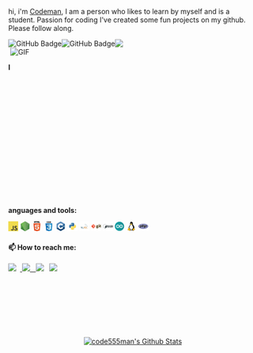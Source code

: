 hi, i'm [Codeman](https://facebook.com/surachai420), I am a person who likes to learn by myself and is a student. Passion for coding I've created some fun projects on my github. Please follow along.

  
<img align="left" src="https://img.shields.io/github/stars/codeman0420?label=Stars&style=social" alt="GitHub Badge"/>
<a href="https://github.com/codeman0420?tab=followers">
    <img
    align="left"
    src="https://img.shields.io/github/followers/codeman0420?label=Followers&style=social"
    alt="GitHub Badge"/>
</a>

<a href="https://github.com/codeman0420">
  <img align="left" src="https://komarev.com/ghpvc/?username=codeman0420"/>
</a>

<br/>


  <img align="right" alt="GIF" src="https://github.com/abhisheknaiidu/abhisheknaiidu/blob/master/code.gif?raw=true" width="500" height="320" />

  <br/>
  
**languages and tools:**  

<code><img height="20" src="https://raw.githubusercontent.com/github/explore/80688e429a7d4ef2fca1e82350fe8e3517d3494d/topics/javascript/javascript.png"></code>
<code><img height="20" src="https://raw.githubusercontent.com/github/explore/80688e429a7d4ef2fca1e82350fe8e3517d3494d/topics/nodejs/nodejs.png"></code>
<code><img height="20" src="https://raw.githubusercontent.com/github/explore/80688e429a7d4ef2fca1e82350fe8e3517d3494d/topics/html/html.png"></code>
<code><img height="20" src="https://raw.githubusercontent.com/github/explore/80688e429a7d4ef2fca1e82350fe8e3517d3494d/topics/css/css.png"></code>
<code><img height="20" src="https://raw.githubusercontent.com/github/explore/80688e429a7d4ef2fca1e82350fe8e3517d3494d/topics/cpp/cpp.png"></code>
<code><img height="20" src="https://raw.githubusercontent.com/github/explore/80688e429a7d4ef2fca1e82350fe8e3517d3494d/topics/python/python.png"></code>
<code><img height="20" src="https://raw.githubusercontent.com/github/explore/80688e429a7d4ef2fca1e82350fe8e3517d3494d/topics/mysql/mysql.png"></code>
<code><img height="20" src="https://raw.githubusercontent.com/github/explore/80688e429a7d4ef2fca1e82350fe8e3517d3494d/topics/git/git.png"></code>
<code><img height="20" src="https://raw.githubusercontent.com/github/explore/80688e429a7d4ef2fca1e82350fe8e3517d3494d/topics/bash/bash.png"></code>
<code><img height="20" src="https://raw.githubusercontent.com/github/explore/80688e429a7d4ef2fca1e82350fe8e3517d3494d/topics/arduino/arduino.png"></code>
<code><img height="20" src="https://raw.githubusercontent.com/github/explore/80688e429a7d4ef2fca1e82350fe8e3517d3494d/topics/linux/linux.png"></code>
<code><img height="20" src="https://raw.githubusercontent.com/github/explore/80688e429a7d4ef2fca1e82350fe8e3517d3494d/topics/php/php.png"></code>

#### 📫 How to reach me:
  
 [<img src="https://img.icons8.com/fluent/48/000000/facebook-new.png" width="3.5%"/>](https://www.facebook.com/surachai420/)  &nbsp;<a href="mailto:surachaibth@gmail.com"> <img src="https://img.icons8.com/fluent/48/000000/gmail.png" width="3.5%"/> &nbsp; [<img src="https://github.com/sciencepal/sciencepal/blob/master/assets/discord-round.svg" width="3.5%"/>](https://discord.gg/MnUUbHe) &nbsp; [<img src="https://img.icons8.com/fluent/48/000000/youtube-play.png" width="3.5%"/>](https://www.youtube.com/channel/UCUGNo73279JiZ0Gd7E_exDg)

<br/>
<br/>
<br/>
<br/>
<br/>
<br/>

  
<p align="center">
  <a href="https://github.com/codeman0420">
    <img alt="code555man's Github Stats" src="https://github-readme-stats.vercel.app/api?username=code555man&show_icons=true&count_private=true&theme=react&bg_color=151515"/>
  </a>
<p/>

